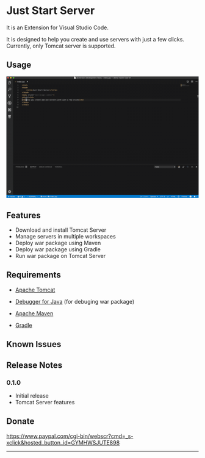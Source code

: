 # Just Start Server 
It is an Extension for Visual Studio Code.  

It is designed to help you create and use servers with just a few clicks.  
Currently, only Tomcat server is supported.


## Usage
![demo01](https://raw.githubusercontent.com/Deanly/just-start-server-vscode-extension/master/docs/images/usage-01.gif)

## Features
* Download and install Tomcat Server
* Manage servers in multiple workspaces
* Deploy war package using Maven
* Deploy war package using Gradle
* Run war package on Tomcat Server

## Requirements

* [Apache Tomcat](http://tomcat.apache.org)
* [Debugger for Java](https://marketplace.visualstudio.com/items?itemName=vscjava.vscode-java-debug) (for debuging war package)

* [Apache Maven](https://maven.apache.org/) 
* [Gradle](https://gradle.org/)

## Known Issues

## Release Notes

### 0.1.0
* Initial release
* Tomcat Server features

## Donate
https://www.paypal.com/cgi-bin/webscr?cmd=_s-xclick&hosted_button_id=GYMHWSJUTE898

-----------------------------------------------------------------------------------------------------------
